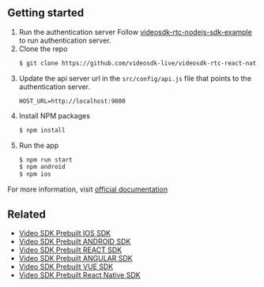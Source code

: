 ## Getting started
1. Run the authentication server
   Follow [videosdk-rtc-nodejs-sdk-example](https://github.com/videosdk-live/videosdk-rtc-nodejs-sdk-example) to run authentication server.
2. Clone the repo
   ```sh
   $ git clone https://github.com/videosdk-live/videosdk-rtc-react-native-prebuilt-ui.git
   ```
3. Update the api server url in the `src/config/api.js` file that points to the authentication server.
   ```
   HOST_URL=http://localhost:9000
   ```
5. Install NPM packages
   ```sh
   $ npm install
   ```
6. Run the app
   ```sh
   $ npm run start
   $ npm android
   $ npm ios
   ```
For more information, visit [official documentation](https://docs.videosdk.live/docs/video-on-demand/intro)

Related
---------
- [Video SDK Prebuilt IOS SDK](https://github.com/videosdk-live/videosdk-rtc-ios-prebuilt-webview-example)
- [Video SDK Prebuilt ANDROID SDK](https://github.com/videosdk-live/videosdk-rtc-android-prebuilt-webview-example)
- [Video SDK Prebuilt REACT SDK](https://github.com/videosdk-live/videosdk-rtc-react-prebuilt-example)
- [Video SDK Prebuilt ANGULAR SDK](https://github.com/videosdk-live/videosdk-rtc-angular-prebuilt-example)
- [Video SDK Prebuilt VUE SDK](https://github.com/videosdk-live/videosdk-rtc-vue-prebuilt-example)
- [Video SDK Prebuilt React Native SDK](https://github.com/videosdk-live/videosdk-rtc-react-native-prebuilt-ui)
